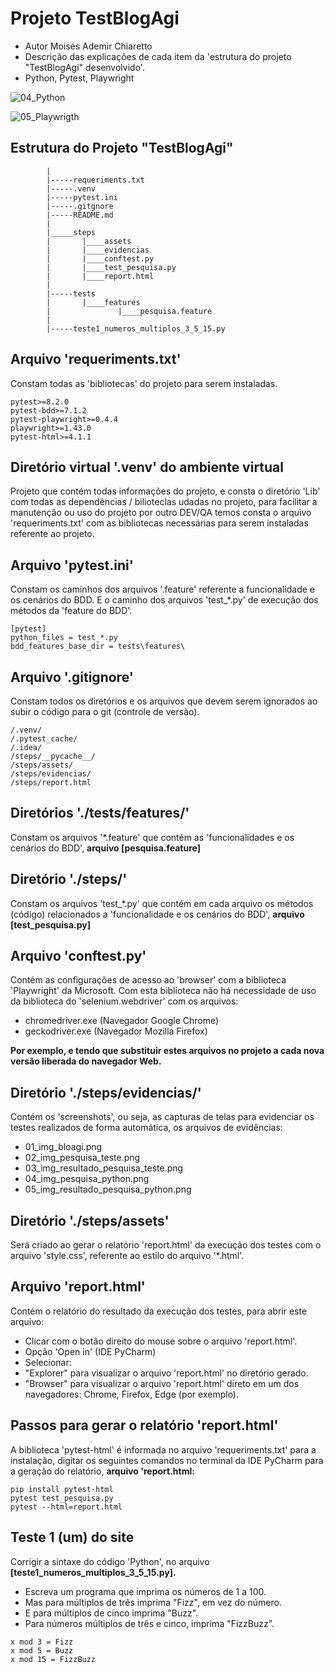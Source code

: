 # Projeto TestBlogAgi
- Autor Moisés Ademir Chiaretto
- Descrição das explicações de cada item da 'estrutura do projeto "TestBlogAgi" desenvolvido'.
- Python, Pytest, Playwright

![04_Python](https://github.com/moiseschiaretto/TestPytest/assets/84775466/a33657b9-3add-4f80-91d8-7fe1fe2d2463)

![05_Playwrigth](https://github.com/moiseschiaretto/TestPytest/assets/84775466/a06619a2-ffc6-4213-b808-35fcb44f75fc)

## Estrutura do Projeto "TestBlogAgi"

```     .
        |
        |-----requeriments.txt
        |-----.venv
        |-----pytest.ini
        |-----.gitgnore
        |-----README.md
        |
        |_____steps
        |       |____assets
        |       |____evidencias
        |       |____conftest.py
        |       |____test_pesquisa.py
        |       |____report.html
        |       
        |-----tests
        |       |____features
        |               |____pesquisa.feature
        |
        |-----teste1_numeros_multiplos_3_5_15.py
```

## Arquivo 'requeriments.txt'
Constam todas as 'bibliotecas' do projeto para serem instaladas.

```
pytest>=8.2.0
pytest-bdd>=7.1.2
pytest-playwright>=0.4.4
playwright>=1.43.0
pytest-html>=4.1.1
```

## Diretório virtual '.venv' do ambiente virtual 
Projeto que contém todas informações do projeto, e consta o diretório 'Lib' com todas as dependências / bilioteclas udadas no projeto, para facilitar a manutenção ou uso do projeto por outro DEV/QA temos consta o arquivo 'requeriments.txt' com as bibliotecas necessárias para serem instaladas referente ao projeto. 

## Arquivo 'pytest.ini'
Constam os caminhos dos arquivos '.feature' referente a funcionalidade e os cenários do BDD.
E o caminho dos arquivos 'test_*.py' de execução dos métodos da 'feature do BDD'.

```
[pytest]
python_files = test_*.py
bdd_features_base_dir = tests\features\
```

## Arquivo '.gitignore'
Constam todos os diretórios e os arquivos que devem serem ignorados ao subir o código para o git (controle de versão).

```
/.venv/
/.pytest_cache/
/.idea/
/steps/__pycache__/
/steps/assets/
/steps/evidencias/
/steps/report.html
```

## Diretórios './tests/features/' 
Constam os arquivos '*.feature' que contém as 'funcionalidades e os cenários do BDD', **arquivo [pesquisa.feature]**

## Diretório './steps/' 
Constam os arquivos 'test_*.py' que contém em cada arquivo os métodos (código) relacionados a 'funcionalidade e os cenários do BDD', **arquivo [test_pesquisa.py]**

## Arquivo 'conftest.py' 
Contém as configurações de acesso ao 'browser' com a biblioteca 'Playwright' da Microsoft.
Com esta biblioteca não há necessidade de uso da biblioteca do 'selenium.webdriver' com os arquivos:
- chromedriver.exe (Navegador Google Chrome)
- geckodriver.exe (Navegador Mozilla Firefox)
  
**Por exemplo, e tendo que substituir estes arquivos no projeto a cada nova versão liberada do navegador Web.**

## Diretório './steps/evidencias/' 
Contém os 'screenshots', ou seja, as capturas de telas para evidenciar os testes realizados de forma automática, os arquivos de evidências:
- 01_img_bloagi.png
- 02_img_pesquisa_teste.png
- 03_img_resultado_pesquisa_teste.png
- 04_img_pesquisa_python.png
- 05_img_resultado_pesquisa_python.png

## Diretório './steps/assets' 
Será criado ao gerar o relatório 'report.html' da execução dos testes com o arquivo 'style.css', referente ao estilo do arquivo '*.html'.

## Arquivo 'report.html' 
Contém o relatório do resultado da execução dos testes, para abrir este arquivo:
- Clicar com o botão direito do mouse sobre o arquivo 'report.html'.
- Opção 'Open in' (IDE PyCharm)
- Selecionar:
- "Explorer" para visualizar o arquivo 'report.html' no diretório gerado.
- "Browser" para visualizar o arquivo 'report.html' direto em um dos navegadores: Chrome, Firefox, Edge (por exemplo).

## Passos para gerar o relatório 'report.html'
A biblioteca 'pytest-html' é informada no arquivo 'requeriments.txt' para a instalação, digitar os seguintes comandos no terminal da IDE PyCharm para a geração do relatório, **arquivo 'report.html:** 

```
pip install pytest-html
pytest test_pesquisa.py
pytest --html=report.html
```

## Teste 1 (um) do site
Corrigir a sintaxe do código 'Python', no arquivo **[teste1_numeros_multiplos_3_5_15.py].**
- Escreva um programa que imprima os números de 1 a 100.
- Mas para múltiplos de três imprima "Fizz", em vez do número.
- E para múltiplos de cinco imprima "Buzz".
- Para números múltiplos de três e cinco, imprima "FizzBuzz".

```
x mod 3 = Fizz
x mod 5 = Buzz
x mod 15 = FizzBuzz
```
